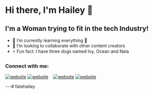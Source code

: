 # Hi there, I'm Hailey 👋 

## I'm a Woman trying to fit in the tech Industry!

- 🌱 I’m currently learning everything 🤣
- 👯 I’m looking to collaborate with other content creators
- ⚡ Fun fact: I have three dogs named Ivy, Ocean and Nala

### Connect with me:

[![website](./img/globe-light.svg)](https://fatehailey.github.io/#gh-light-mode-only)
[![website](./img/globe-dark.svg)](https://fatehailey.github.io/#gh-dark-mode-only)
&nbsp;&nbsp;
[![website](./img/linkedin-light.svg)](https://www.linkedin.com/in/haileyfate/#gh-light-mode-only)
[![website](./img/linkedin-dark.svg)](https://www.linkedin.com/in/haileyfate/#gh-dark-mode-only)
&nbsp;&nbsp;

---# fatehailey
